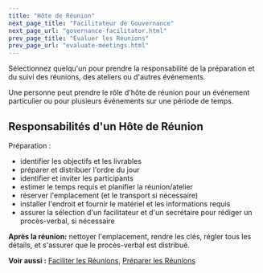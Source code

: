 ```yaml
---
title: "Hôte de Réunion"
next_page_title: "Facilitateur de Gouvernance"
next_page_url: "governance-facilitator.html"
prev_page_title: "Evaluer les Réunions"
prev_page_url: "evaluate-meetings.html"
---
```



<div class="card summary"><div class="card-body">Sélectionnez quelqu'un pour prendre la responsabilité de la préparation et du suivi des réunions, des ateliers ou d'autres événements.
</div></div>

Une personne peut prendre le rôle d'hôte de réunion pour un événement particulier ou pour plusieurs événements sur une période de temps.

## Responsabilités d'un Hôte de Réunion

Préparation :

- identifier les objectifs et les livrables
- préparer et distribuer l'ordre du jour
- identifier et inviter les participants
- estimer le temps requis et planifier la réunion/atelier
- réserver l'emplacement (et le transport si nécessaire)
- installer l'endroit et fournir le matériel et les informations requis
- assurer la sélection d'un facilitateur et d'un secrétaire pour rédiger un procès-verbal, si nécessaire

**Après la réunion:** nettoyer l'emplacement, rendre les clés, régler tous les détails, et s'assurer que le procès-verbal est distribué.

**Voir aussi :** [Faciliter les Réunions](facilitate-meetings.html), [Préparer les Réunions](prepare-for-meetings.html)